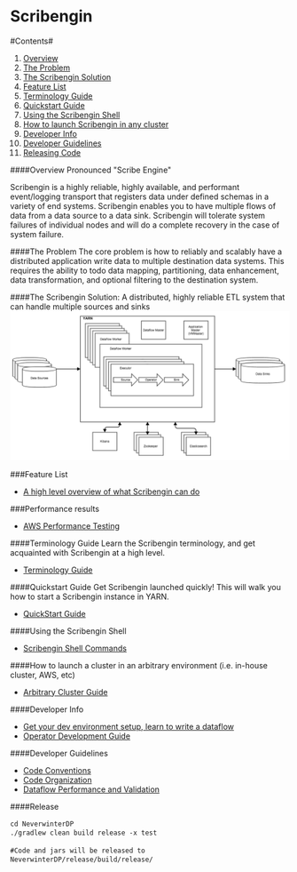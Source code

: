 
Scribengin
==========

#Contents#
1. [Overview](#overview)
2. [The Problem](#the-problem)
3. [The Scribengin Solution](#the-scribengin-solution)
4. [Feature List](#feature-list)
5. [Terminology Guide](#terminology-guide)
6. [Quickstart Guide](#quickstart-guide)
7. [Using the Scribengin Shell](#using-the-scribengin-shell)
7. [How to launch Scribengin in any cluster](#how-to-launch-a-cluster-in-an-arbitrary-environment-ie-in-house-cluster-aws-etc)
5. [Developer Info](#developer-info)
6. [Developer Guidelines](#developer-guidelines)
6. [Releasing Code](#release)

####Overview
Pronounced "Scribe Engine" 

Scribengin is a highly reliable, highly available, and performant event/logging transport that registers data under defined schemas in a variety of end systems.  Scribengin enables you to have multiple flows of data from a data source to a data sink. Scribengin will tolerate system failures of individual nodes and will do a complete recovery in the case of system failure.


####The Problem
The core problem is how to reliably and scalably have a distributed application write data to multiple destination data systems.  This requires the ability to todo data mapping, partitioning, data enhancement, data transformation, and optional filtering to the destination system.

####The Scribengin Solution:
A distributed, highly reliable ETL system that can handle multiple sources and sinks
![Scribengin](docs/images/ScribeIntro.png "Scribengin")




###Feature List

- [A high level overview of what Scribengin can do](docs/features.md)

###Performance results

- [AWS Performance Testing](docs/performanceResults/perfJan2016.md)

####Terminology Guide
Learn the Scribengin terminology, and get acquainted with Scribengin at a high level.

- [Terminology Guide](docs/terminology.md)

####Quickstart Guide
Get Scribengin launched quickly!  This will walk you how to start a Scribengin instance in YARN.

- [QuickStart Guide](docs/deployment/scribengin-cluster-setup-quickstart.md)

####Using the Scribengin Shell


- [Scribengin Shell Commands](docs/deployment/scribenginCommands.md)


####How to launch a cluster in an arbitrary environment (i.e. in-house cluster, AWS, etc)

- [Arbitrary Cluster Guide](docs/deployment/arbitrary-cluster-guide.md)


####Developer Info
- [Get your dev environment setup, learn to write a dataflow](docs/dataflowDevelopment/dataflowDevTableOfContents.md)
- [Operator Development Guide](docs/dataflowDevelopment/operator-dev-guide.md)

####Developer Guidelines
- [Code Conventions](docs/devAndTestingGuidelines/code-convention-howto.md)
- [Code Organization](docs/devAndTestingGuidelines/code-organization-howto.md)
- [Dataflow Performance and Validation](docs/devAndTestingGuidelines/dataflow-performance-and-validation-howto.md)

####Release
```
cd NeverwinterDP
./gradlew clean build release -x test

#Code and jars will be released to NeverwinterDP/release/build/release/
```


  